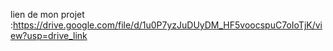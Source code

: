 lien de mon projet :https://drive.google.com/file/d/1u0P7yzJuDUyDM_HF5voocspuC7oIoTjK/view?usp=drive_link
